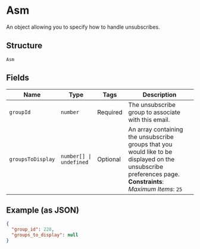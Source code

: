 
# Asm

An object allowing you to specify how to handle unsubscribes.

## Structure

`Asm`

## Fields

| Name | Type | Tags | Description |
|  --- | --- | --- | --- |
| `groupId` | `number` | Required | The unsubscribe group to associate with this email. |
| `groupsToDisplay` | `number[] \| undefined` | Optional | An array containing the unsubscribe groups that you would like to be displayed on the unsubscribe preferences page.<br>**Constraints**: *Maximum Items*: `25` |

## Example (as JSON)

```json
{
  "group_id": 228,
  "groups_to_display": null
}
```

